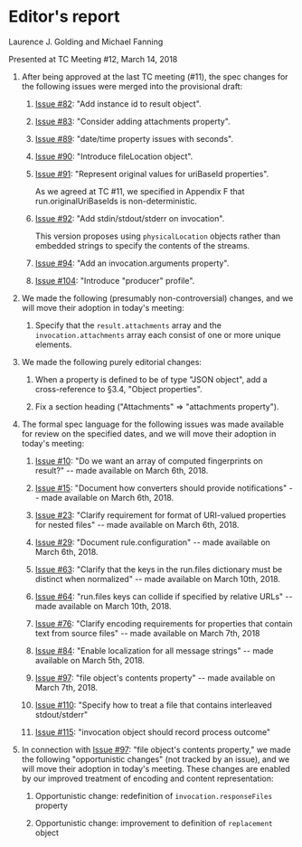 # Editor's report

Laurence J. Golding and Michael Fanning

Presented at TC Meeting #12, March 14, 2018

1. After being approved at the last TC meeting (#11), the spec changes for the following issues were merged into the provisional draft:

    1. [Issue #82](https://github.com/oasis-tcs/sarif-spec/issues/82): "Add instance id to result object".

    2. [Issue #83](https://github.com/oasis-tcs/sarif-spec/issues/83): "Consider adding attachments property".

    3. [Issue #89](https://github.com/oasis-tcs/sarif-spec/issues/89): "date/time property issues with seconds".

    4. [Issue #90](https://github.com/oasis-tcs/sarif-spec/issues/90): "Introduce fileLocation object". 

    5. [Issue #91](https://github.com/oasis-tcs/sarif-spec/issues/91): "Represent original values for uriBaseId properties".

        As we agreed at TC #11, we specified in Appendix F that run.originalUriBaseIds is non-deterministic.

    6. [Issue #92](https://github.com/oasis-tcs/sarif-spec/issues/92): "Add stdin/stdout/stderr on invocation".
    
        This version proposes using `physicalLocation` objects rather than embedded strings to specify the contents of the streams.

    7. [Issue #94](https://github.com/oasis-tcs/sarif-spec/issues/94): "Add an invocation.arguments property".
 
    8. [Issue #104](https://github.com/oasis-tcs/sarif-spec/issues/104): "Introduce "producer" profile".

2. We made the following (presumably non-controversial) changes, and we will move their adoption in today's meeting:

    1. Specify that the `result.attachments` array and the `invocation.attachments` array each consist of one or more unique elements.

3. We made the following purely editorial changes:

    1. When a property is defined to be of type "JSON object", add a cross-reference to §3.4, "Object properties".

    2. Fix a section heading ("Attachments" => "attachments property"). 

4. The formal spec language for the following issues was made available for review on the specified dates, and we will move their adoption in today's meeting:

    1. [Issue #10](https://github.com/oasis-tcs/sarif-spec/issues/10): "Do we want an array of computed fingerprints on result?" -- made available on March 6th, 2018.

    2. [Issue #15](https://github.com/oasis-tcs/sarif-spec/issues/15): "Document how converters should provide notifications" -- made available on March 6th, 2018.

    3. [Issue #23](https://github.com/oasis-tcs/sarif-spec/issues/23): "Clarify requirement for format of URI-valued properties for nested files" -- made available on March 6th, 2018.

    4. [Issue #29](https://github.com/oasis-tcs/sarif-spec/issues/29): "Document rule.configuration" -- made available on March 6th, 2018.

    5. [Issue #63](https://github.com/oasis-tcs/sarif-spec/issues/63): "Clarify that the keys in the run.files dictionary must be distinct when normalized" -- made available on March 10th, 2018.

    6. [Issue #64](https://github.com/oasis-tcs/sarif-spec/issues/64): "run.files keys can collide if specified by relative URLs" -- made available on March 10th, 2018.

    7. [Issue #76](https://github.com/oasis-tcs/sarif-spec/issues/76): "Clarify encoding requirements for properties that contain text from source files" -- made available on March 7th, 2018

    8. [Issue #84](https://github.com/oasis-tcs/sarif-spec/issues/84): "Enable localization for all message strings" -- made available on March 5th, 2018.

    9. [Issue #97](https://github.com/oasis-tcs/sarif-spec/issues/97): "file object's contents property" -- made available on March 7th, 2018.

    10. [Issue #110](https://github.com/oasis-tcs/sarif-spec/issues/110): "Specify how to treat a file that contains interleaved stdout/stderr"

    11. [Issue #115](https://github.com/oasis-tcs/sarif-spec/issues/115): "invocation object should record process outcome"

5. In connection with [Issue #97](https://github.com/oasis-tcs/sarif-spec/issues/97): "file object's contents property," we made the following "opportunistic changes" (not tracked by an issue), and we will move their adoption in today's meeting. These changes are enabled by our improved treatment of encoding and content representation:

    1. Opportunistic change: redefinition of `invocation.responseFiles` property

    2. Opportunistic change: improvement to definition of `replacement` object